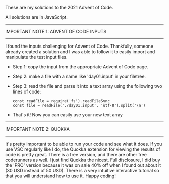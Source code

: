 These are my solutions to the 2021 Advent of Code.

All solutions are in JavaScript.

***

IMPORTANT NOTE 1: ADVENT OF CODE INPUTS

***

I found the inputs challenging for Advent of Code. Thankfully, someone already created a solution and I was able to follow it to easily import and manipulate the test input files. 

* Step 1: copy the input from the appropriate Advent of Code page.
* Step 2: make a file with a name like 'day01.input' in your filetree.
* Step 3: read the file and parse it into a text array using the following two lines of code: 

  ```
  const readFile = require('fs').readFileSync
  const file = readFile('./day01.input', 'utf-8').split('\n')
* That's it! Now you can easily use your new text array

***

IMPORTANT NOTE 2: QUOKKA

***

It's pretty important to be able to run your code and see what it does. If you use VSC regularly like I do, the Quokka extension for viewing the results of code is pretty great. There is a free version, and there are other free coderunners as well. I just find Quokka the nicest. Full disclosure, I did buy the 'PRO' version because it was on sale 40% off when I found out about it (30 USD instead of 50 USD). There is a very intuitive interactive tutorial so that you will understand how to use it. Happy coding!
